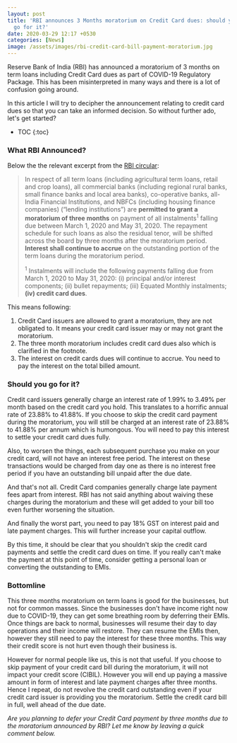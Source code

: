 ```yaml
---
layout: post
title: 'RBI announces 3 Months moratorium on Credit Card dues: should you
  go for it?'
date: 2020-03-29 12:17 +0530
categories: [News]
image: /assets/images/rbi-credit-card-bill-payment-moratorium.jpg
---
```


Reserve Bank of India (RBI) has announced a moratorium of 3 months on term loans including Credit Card dues as part of COVID-19 Regulatory Package. This has been misinterpreted in many ways and there is a lot of confusion going around.

In this article I will try to decipher the announcement relating to credit card dues so that you can take an informed decision. So without further ado, let's get started?

<!-- prettier-ignore -->
* TOC
{:toc}

### What RBI Announced?

Below the the relevant excerpt from the [RBI circular](https://www.rbi.org.in/Scripts/NotificationUser.aspx?Id=11835&Mode=0):

<blockquote>
 <p>In respect of all term loans (including agricultural term loans, retail and crop loans), all commercial banks (including regional rural banks, small finance banks and local area banks), co-operative banks, all-India Financial Institutions, and NBFCs (including housing finance companies) (“lending institutions”) are <strong>permitted to grant a moratorium of three months</strong> on payment of all instalments<sup>1</sup> falling due between March 1, 2020 and May 31, 2020. The repayment schedule for such loans as also the residual tenor, will be shifted across the board by three months after the moratorium period. <strong>Interest shall continue to accrue</strong> on the outstanding portion of the term loans during the moratorium period.</p>
 
 <p><sup>1</sup> Instalments will include the following payments falling due from March 1, 2020 to May 31, 2020: (i) principal and/or interest components; (ii) bullet repayments; (iii) Equated Monthly instalments; <strong>(iv) credit card dues</strong>.</p>
</blockquote>
 
This means following:
 
1. Credit Card issuers are allowed to grant a moratorium, they are not obligated to. It means your credit card issuer may or may not grant the moratorium.
2. The three month moratorium includes credit card dues also which is clarified in the footnote.
3. The interest on credit cards dues will continue to accrue. You need to pay the interest on the total billed amount.
 
### Should you go for it?
 
Credit card issuers generally charge an interest rate of 1.99% to 3.49% per month based on the credit card you hold. This translates to a horrific annual rate of 23.88% to 41.88%. If you choose to skip the credit card payment during the moratorium, you will still be charged at an interest rate of 23.88% to 41.88% per annum which is humongous. You will need to pay this interest to settle your credit card dues fully.
 
Also, to worsen the things, each subsequent purchase you make on your credit card, will not have an interest free period. The interest on these transactions would be charged from day one as there is no interest free period if you have an outstanding bill unpaid after the due date.
 
And that's not all. Credit Card companies generally charge late payment fees apart from interest. RBI has not said anything about waiving these charges during the moratorium and these will get added to your bill too even further worsening the situation.
 
And finally the worst part, you need to pay 18% GST on interest paid and late payment charges. This will further increase your capital outflow.
 
By this time, it should be clear that you shouldn't skip the credit card payments and settle the credit card dues on time. If you really can't make the payment at this point of time, consider getting a personal loan or converting the outstanding to EMIs.
 
### Bottomline
 
This three months moratorium on term loans is good for the businesses, but not for common masses. Since the businesses don't have income right now due to COVID-19, they can get some breathing room by deferring their EMIs. Once things are back to normal, businesses will resume their day to day operations and their income will restore. They can resume the EMIs then, however they still need to pay the interest for these three months. This way their credit score is not hurt even though their business is.
 
However for normal people like us, this is not that useful. If you choose to skip payment of your credit card bill during the moratorium, it will not impact your credit score (CIBIL). However you will end up paying a massive amount in form of interest and late payment charges after three months. Hence I repeat, do not revolve the credit card outstanding even if your credit card issuer is providing you the moratorium. Settle the credit card bill in full, well ahead of the due date.
 
_Are you planning to defer your Credit Card payment by three months due to the moratorium announced by RBI? Let me know by leaving a quick comment below._
